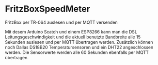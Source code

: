 # FritzBoxSpeedMeter
FritzBox per TR-064 auslesen und per MQTT versenden

Mit desem Arduino Scatch und einem ESP8266 kann man die DSL Leitungsgeschwindigkeit und die aktuell benutzte Bandbreite alle 15 Sekunden auslesen und per MQTT übertragen werden. Zusätzlich können noch Dallas DS18B20 Temperatursensoren und ein DHT22 angeschlossen werden. Die Sensorwerte werden alle 60 Sekunden ebenfalls per MQTT übertragen.
